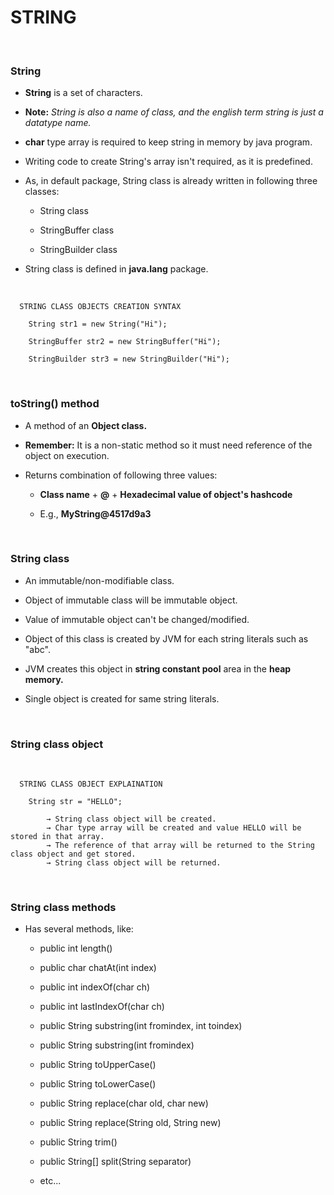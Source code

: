 # **STRING**

<br>

### **String**

+ **String** is a set of characters.

+ **Note:** _String is also a name of class, and the english term string is just a datatype name._

+ **char** type array is required to keep string in memory by java program.

+ Writing code to create String's array isn't required, as it is predefined.

+ As, in default package, String class is already written in following three classes:

  + String class

  + StringBuffer class

  + StringBuilder class

+ String class is defined in **java.lang** package.

<br>

```
  STRING CLASS OBJECTS CREATION SYNTAX

    String str1 = new String("Hi");

    StringBuffer str2 = new StringBuffer("Hi");
    
    StringBuilder str3 = new StringBuilder("Hi");
```

<br>

### **toString() method**

+ A method of an **Object class.**

+ **Remember:** It is a non-static method so it must need reference of the object on execution.

+ Returns combination of following three values:

  + **Class name** + **@** + **Hexadecimal value of object's hashcode**

  + E.g., **MyString@4517d9a3**

<br>

### **String class**

+ An immutable/non-modifiable class.

+ Object of immutable class will be immutable object.

+ Value of immutable object can't be changed/modified.

+ Object of this class is created by JVM for each string literals such as "abc".

+ JVM creates this object in **string constant pool** area in the **heap memory.**

+ Single object is created for same string literals.

<br>

### **String class object**

<br>

```
  STRING CLASS OBJECT EXPLAINATION

    String str = "HELLO";
		
		→ String class object will be created.
		→ Char type array will be created and value HELLO will be stored in that array.
		→ The reference of that array will be returned to the String class object and get stored.
		→ String class object will be returned.
```

<br>

### **String class methods**

+ Has several methods, like:

  + public int length()

  + public char chatAt(int index)

  + public int indexOf(char ch)

  + public int lastIndexOf(char ch)

  + public String substring(int fromindex, int toindex)

  + public String substring(int fromindex)

  + public String toUpperCase()

  + public String toLowerCase()

  + public String replace(char old, char new)

  + public String replace(String old, String new)

  + public String trim()

  + public String[] split(String separator)

  + etc...
